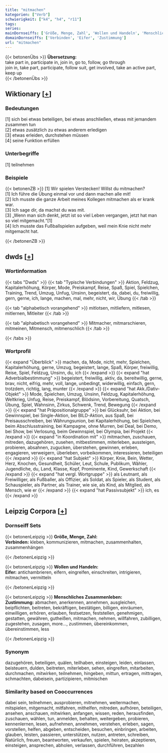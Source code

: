 ```yaml
---
title: "mitmachen"
kategorien: ["Verb"]
schwierigkeit: ["k4", "h4", "r11"]
tags:
series:
mainDornseiffs: ['Größe, Menge, Zahl', 'Wollen und Handeln', 'Menschliches Zusammenleben']
domainDornseiffs: ['Verbinden', 'Eifer', 'Zustimmung']
url: "mitmachen"
---
```


{{< betonenÜbs >}}
**Übersetzung:**  
take part in, participate in, join in, go to, follow, go through  
join in, take part, participate, follow suit, get involved, take an active part, keep up  
{{< /betonenÜbs >}}

## Wiktionary [[+](https://de.wiktionary.org/wiki/mitmachen)]

### Bedeutungen
[1] sich bei etwas beteiligen, bei etwas anschließen, etwas mit jemandem zusammen tun  
[2] etwas zusätzlich zu etwas anderem erledigen  
[3] etwas erleiden, durchstehen müssen  
[4] seine Funktion erfüllen  

### Unterbegriffe
[1] teilnehmen  

### Beispiele
{{< betonenZB >}}
[1] Wir spielen Verstecken! Willst du mitmachen?  
[1] Ich führe die Übung einmal vor und dann machen alle mit!  
[2] Ich musste die ganze Arbeit meines Kollegen mitmachen als er krank war.  
[3] Ich sage dir, da machst du was mit.  
[3] „Wenn man sich denkt, jetzt ist so viel Leben vergangen, jetzt hat man so viel mitgemacht.“[1]  
[4] Ich musste das Fußballspielen aufgeben, weil mein Knie nicht mehr mitgemacht hat.  

{{< /betonenZB >}}


## dwds [[+](https://www.dwds.de/wb/mitmachen)]

### Wortinformation
{{< tabs "Dwds" >}}
{{< tab "Typische Verbindungen" >}}
Aktion, Feldzug, Kapitalerhöhung, Körper, Mode, Preiskampf, Reise, Spaß, Spiel, Spielchen, Training, Trend, Umzug, Unfug, Unsinn, begeistert, da, dabei, du, freiwillig, gern, gerne, ich, lange, machen, mal, mehr, nicht, wir, Übung
{{< /tab >}}

{{< tab "alphabetisch vorangehend" >}}
mitlotsen, mitliefern, mitlesen, mitlernen, Mitleiter
{{< /tab >}}

{{< tab "alphabetisch vorangehend" >}}
Mitmacher, mitmarschieren, mitmeinen, Mitmensch, mitmenschlich
{{< /tab >}}

{{< /tabs >}}

### Wortprofil
{{< expand "Überblick" >}} machen, da, Mode, nicht, mehr, Spielchen, Kapitalerhöhung, gerne, Umzug, begeistert, lange, Spaß, Körper, freiwillig, Reise, Spiel, Feldzug, Unsinn, du, ich {{< /expand >}}
{{< expand "hat Adverbialbestimmung" >}} begeistert, freiwillig, aktiv, da, bereitwillig, gerne, brav, nicht, eifrig, mehr, voll, lange, unbedingt, widerwillig, einfach, gern, trotzdem, richtig, lang, munter {{< /expand >}}
{{< expand "hat Akk./Dativ-Objekt" >}} Mode, Spielchen, Umzug, Unsinn, Feldzug, Kapitalerhöhung, Weltkrieg, Unfug, Reise, Preiskampf, Blödsinn, Vorbereitung, Quatsch, Übung, Spiel, Wahnsinn, Zirkus, Schwenk, Trend, Bewegung {{< /expand >}}
{{< expand "hat Präpositionalgruppe" >}} bei Glücksuhr, bei Aktion, bei Gewinnspiel, bei Single-Aktion, bei BILD-Aktion, aus Spaß, bei Preisausschreiben, bei Währungsunion, bei Kapitalerhöhung, bei Spielchen, beim Abschlusstraining, bei Kampagne, ohne Murren, bei Deal, bei Demo, bei Show, bei Verlosung, beim Gewinnspiel, bei Olympia, bei Projekt {{< /expand >}}
{{< expand "in Koordination mit" >}} mitmachen, zuschauen, mitreden, dazugehören, zusehen, mitbestimmen, miterleben, aussteigen, probieren, absahnen, zugucken, überstehen, gewinnen, erleben, engagieren, verweigern, überleben, vorbeikommen, interessieren, beteiligen {{< /expand >}}
{{< expand "hat Subjekt" >}} Körper, Knie, Bein, Wetter, Herz, Knochen, Gesundheit, Schüler, Leut, Schule, Publikum, Wähler, Jugendliche, du, Land, Klasse, Kopf, Prominente, Kind, Gewerkschaft {{< /expand >}}
{{< expand "hat vergl. Wortgruppe" >}} als Leutnant, als Freiwilliger, als Fußballer, als Offizier, als Soldat, als Spieler, als Student, als Schauspieler, als Partner, als Trainer, wie sie, als Kind, als Mitglied, als Mensch, wie er {{< /expand >}}
{{< expand "hat Passivsubjekt" >}} ich, es {{< /expand >}}

## Leipzig Corpora [[+](https://corpora.uni-leipzig.de/en/res?word=mitmachen&corpusId=deu_newscrawl-public_2018)]

### Dornseiff Sets
{{< betonenLeipzig >}}
**Größe, Menge, Zahl:**  
**Verbinden:** kleben, kommunizieren, mitmachen, zusammenhalten, zusammenhängen  

{{< /betonenLeipzig >}}


{{< betonenLeipzig >}}
**Wollen und Handeln:**  
**Eifer:** antichambrieren, eifern, eingreifen, einschreiten, intrigieren, mitmachen, vermitteln  

{{< /betonenLeipzig >}}


{{< betonenLeipzig >}}
**Menschliches Zusammenleben:**  
**Zustimmung:** abmachen, anerkennen, annehmen, ausgleichen, beipflichten, beitreten, bekräftigen, bestätigen, billigen, einräumen, einwilligen, erhören, erlauben, festsetzen, feststellen, genehmigen, gestatten, gewähren, gutheißen, mitmachen, nehmen, willfahren, zubilligen, zugestehen, zusagen, more..., zustimmen, übereinkommen, übereinstimmen, less  

{{< /betonenLeipzig >}}

### Synonym
dazugehören, beteiligen, quälen, teilhaben, einsteigen, leiden, einlassen, beisteuern, dulden, beitreten, miterleben, sehen, eingreifen, mitarbeiten, durchmachen, mitwirken, teilnehmen, hingeben, mittun, ertragen, mittragen, schmachten, dabeisein, partizipieren, mitmischen


### Similarity based on Cooccurrences
dabei sein, teilnehmen, ausprobieren, mitnehmen, weitermachen, mitspielen, mitgemacht, mitfahren, mithelfen, mitreden, aufhören, beteiligen, ansehen, anschauen, mitwirken, anfangen, wissen, reden, herausfinden, zuschauen, wählen, tun, anmelden, behalten, weitergeben, probieren, kennenlernen, lesen, aufnehmen, annehmen, verstehen, erleben, sagen, vorstellen, helfen, abgeben, entscheiden, besuchen, einbringen, arbeiten, glauben, leisten, passieren, unterstützen, nutzen, antreten, schreiben, Natürlich, freuen, beantworten, verkaufen, spielen, heiraten, akzeptieren, einsteigen, ansprechen, abholen, verlassen, durchführen, bezahlen

